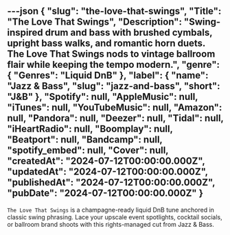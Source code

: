 ---json
{
  "slug": "the-love-that-swings",
  "Title": "The Love That Swings",
  "Description": "Swing-inspired drum and bass with brushed cymbals, upright bass walks, and romantic horn duets. The Love That Swings nods to vintage ballroom flair while keeping the tempo modern.",
  "genre": {
    "Genres": "Liquid DnB"
  },
  "label": {
    "name": "Jazz & Bass",
    "slug": "jazz-and-bass",
    "short": "J&B"
  },
  "Spotify": null,
  "AppleMusic": null,
  "iTunes": null,
  "YouTubeMusic": null,
  "Amazon": null,
  "Pandora": null,
  "Deezer": null,
  "Tidal": null,
  "iHeartRadio": null,
  "Boomplay": null,
  "Beatport": null,
  "Bandcamp": null,
  "spotify_embed": null,
  "Cover": null,
  "createdAt": "2024-07-12T00:00:00.000Z",
  "updatedAt": "2024-07-12T00:00:00.000Z",
  "publishedAt": "2024-07-12T00:00:00.000Z",
  "pubDate": "2024-07-12T00:00:00.000Z"
}
---

`The Love That Swings` is a champagne-ready liquid DnB tune anchored in classic swing phrasing. Lace your upscale event spotlights, cocktail socials, or ballroom brand shoots with this rights-managed cut from Jazz & Bass.
